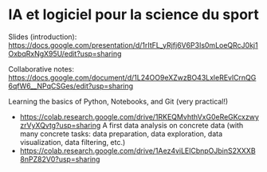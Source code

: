 # IA et logiciel pour la science du sport

Slides (introduction): https://docs.google.com/presentation/d/1rItFL_yRjfj6V6P3Is0mLoeQRcJ0kj1OxbqRxNgX95U/edit?usp=sharing

Collaborative notes: https://docs.google.com/document/d/1L24OO9eXZwzBO43LxleREvlCrnQG6qfW6__NPqCSGes/edit?usp=sharing 

Learning the basics of Python, Notebooks, and Git (very practical!)
 - https://colab.research.google.com/drive/1RKEQMvhthVxG0eReGKcxzwyzrVyXQvtg?usp=sharing
A first data analysis on concrete data (with many concrete tasks: data preparation, data exploration, data visualization, data filtering, etc.)
 - https://colab.research.google.com/drive/1Aez4viLElCbnpOJbinS2XXXB8nPZ82V0?usp=sharing
